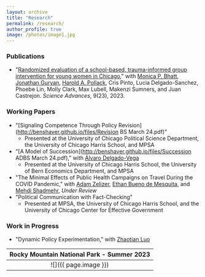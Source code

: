 ```yaml
---
layout: archive
title: "Research"
permalink: /research/
author_profile: true
image: /photos/image1.jpg
---
```



### Publications 
* "[Randomized evaluation of a school-based, trauma-informed group intervention for young women in Chicago](https://www.science.org/doi/10.1126/sciadv.abq2077)," with [Monica P. Bhatt](https://urbanlabs.uchicago.edu/people/monica-bhatt), [Jonathan Guryan](https://sites.northwestern.edu/jonathanguryan/), [Harold A. Pollack](https://crownschool.uchicago.edu/directory/harold-pollack), Cris Pinto, Lucia Delgado-Sanchez, Phoebe Lin, Molly Clark, Max Lubell, Makenzi Sumners, and Juan Castrejon. _Science Advances_, 9(23), 2023. 

### Working Papers
* "[Signaling Competence Through Policy Revision](http://benshaver.github.io/files/Revision BS March 24.pdf)" 
	- Presented at the University of Chicago Political Science Department, the University of Chicago Harris School, and MPSA
* "[A Model of Succession](http://benshaver.github.io/files/Succession ADBS March 24.pdf)," with [Álvaro Delgado-Vega](https://sites.google.com/view/alvarodelgadovega/home) 
	- Presented at the University of Chicago Harris School, the University of Bern Economics Department, and MPSA
* "The Minimal Effects of Public Health Campaigns on Travel During the COVID Pandemic," with [Adam Zelizer](https://adamzelizer.com/), [Ethan Bueno de Mesquita](https://voices.uchicago.edu/ethanbdm/), and [Mehdi Shadmehr](https://www.mehdishadmehr.com/), _Under Review_
* "Political Communication with Fact-Checking" 
	- Presented at MPSA, the University of Chicago Harris School, and the University of Chicago Center for Effective Government 


### Work in Progress 
* "Dynamic Policy Experimentation," with [Zhaotian Luo](httpxs://political-science.uchicago.edu/directory/zhaotian-luo)
 
| <b>Rocky Mountain National Park - Summer 2023</b>|
|:--:|
| ![]({{ page.image }}) | 

